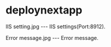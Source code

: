 # deploynextapp


IIS setting.jpg --- IIS settings(Port:8912). 

Error message.jpg --- Error message. 
